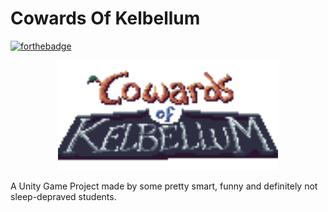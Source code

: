 # Cowards Of Kelbellum

[![forthebadge](https://forthebadge.com/images/badges/works-on-my-machine.svg)](https://forthebadge.com)

<p align="center">
  <img src="https://github.com/gaetan144hz/Cowards_Of_Kelbellum/blob/31bba71b29fd3bed8e97966b737b16865bb73754/TITLE.png?raw=true" image-rendering= "pixelated" width="70%" title="logo">
</p>

A Unity Game Project made by some pretty smart, funny and definitely not sleep-depraved students.
